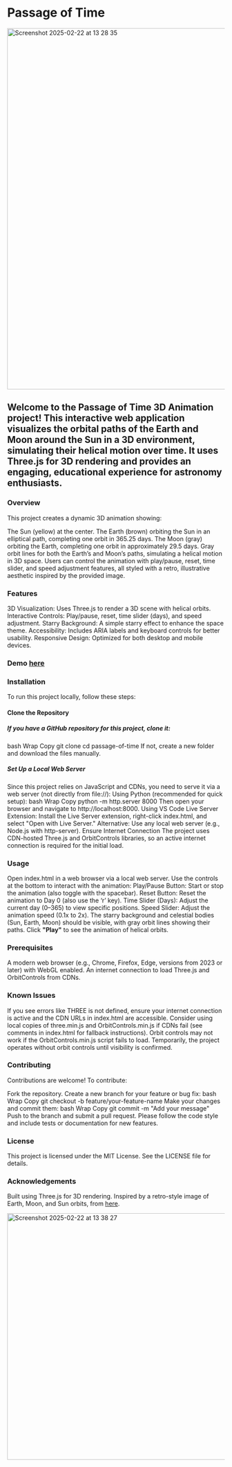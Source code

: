 # Passage of Time

<img width="835" alt="Screenshot 2025-02-22 at 13 28 35" src="https://github.com/user-attachments/assets/5e49c50b-baff-469a-863f-86d2afd452c0" />





## Welcome to the Passage of Time 3D Animation project! This interactive web application visualizes the orbital paths of the Earth and Moon around the Sun in a 3D environment, simulating their helical motion over time. It uses Three.js for 3D rendering and provides an engaging, educational experience for astronomy enthusiasts.

### Overview
This project creates a dynamic 3D animation showing:

The Sun (yellow) at the center.
The Earth (brown) orbiting the Sun in an elliptical path, completing one orbit in 365.25 days.
The Moon (gray) orbiting the Earth, completing one orbit in approximately 29.5 days.
Gray orbit lines for both the Earth’s and Moon’s paths, simulating a helical motion in 3D space.
Users can control the animation with play/pause, reset, time slider, and speed adjustment features, all styled with a retro, illustrative aesthetic inspired by the provided image.

### Features
3D Visualization: Uses Three.js to render a 3D scene with helical orbits.
Interactive Controls: Play/pause, reset, time slider (days), and speed adjustment.
Starry Background: A simple starry effect to enhance the space theme.
Accessibility: Includes ARIA labels and keyboard controls for better usability.
Responsive Design: Optimized for both desktop and mobile devices.

### Demo [here](https://edisedis777.github.io/passage-of-time/)

### Installation
To run this project locally, follow these steps:

#### Clone the Repository
##### If you have a GitHub repository for this project, clone it:
bash
Wrap
Copy
git clone <repository-url>
cd passage-of-time
If not, create a new folder and download the files manually.

##### Set Up a Local Web Server
Since this project relies on JavaScript and CDNs, you need to serve it via a web server (not directly from file://):
Using Python (recommended for quick setup):
bash
Wrap
Copy
python -m http.server 8000
Then open your browser and navigate to http://localhost:8000.
Using VS Code Live Server Extension: Install the Live Server extension, right-click index.html, and select "Open with Live Server."
Alternative: Use any local web server (e.g., Node.js with http-server).
Ensure Internet Connection
The project uses CDN-hosted Three.js and OrbitControls libraries, so an active internet connection is required for the initial load.

### Usage
Open index.html in a web browser via a local web server.
Use the controls at the bottom to interact with the animation:
Play/Pause Button: Start or stop the animation (also toggle with the spacebar).
Reset Button: Reset the animation to Day 0 (also use the ‘r’ key).
Time Slider (Days): Adjust the current day (0–365) to view specific positions.
Speed Slider: Adjust the animation speed (0.1x to 2x).
The starry background and celestial bodies (Sun, Earth, Moon) should be visible, with gray orbit lines showing their paths. 
Click **"Play"** to see the animation of helical orbits.

### Prerequisites
A modern web browser (e.g., Chrome, Firefox, Edge, versions from 2023 or later) with WebGL enabled.
An internet connection to load Three.js and OrbitControls from CDNs.

### Known Issues
If you see errors like THREE is not defined, ensure your internet connection is active and the CDN URLs in index.html are accessible. 
Consider using local copies of three.min.js and OrbitControls.min.js if CDNs fail (see comments in index.html for fallback instructions).
Orbit controls may not work if the OrbitControls.min.js script fails to load. Temporarily, the project operates without orbit controls until visibility is confirmed.

### Contributing
Contributions are welcome! To contribute:

Fork the repository.
Create a new branch for your feature or bug fix:
bash
Wrap
Copy
git checkout -b feature/your-feature-name
Make your changes and commit them:
bash
Wrap
Copy
git commit -m "Add your message"
Push to the branch and submit a pull request.
Please follow the code style and include tests or documentation for new features.


### License
This project is licensed under the MIT License. See the LICENSE file for details.

### Acknowledgements
Built using Three.js for 3D rendering.
Inspired by a retro-style image of Earth, Moon, and Sun orbits, from [here](https://archive.org/details/yousciencescienc00bran/page/172/mode/1up).

<img width="570" alt="Screenshot 2025-02-22 at 13 38 27" src="https://github.com/user-attachments/assets/fa469fe3-e2e3-4aa1-b2d7-5cb644da39dd" />
